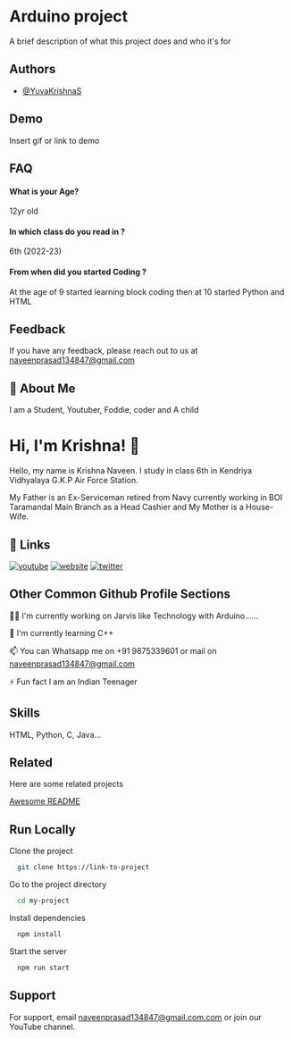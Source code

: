 
# Arduino project

A brief description of what this project does and who it's for


## Authors

- [@YuvaKrishnaS](https://www.github.com/YuvaKrishnaS)


## Demo

Insert gif or link to demo


## FAQ

#### What is your Age? 

12yr old

#### In which class do you read in ?

6th (2022-23)

#### From when did you started Coding ?

At the age of 9 started learning block coding then at 10 started Python and HTML


## Feedback

If you have any feedback, please reach out to us at naveenprasad134847@gmail.com


## 🚀 About Me
I am a Student, Youtuber, Foddie, coder and A child


# Hi, I'm Krishna! 👋

Hello, my name is Krishna Naveen. I study in class 6th in Kendriya Vidhyalaya G.K.P Air Force Station. 

My Father is an Ex-Serviceman retired from Navy currently working in BOI Taramandal Main Branch as a Head Cashier and My Mother is a House-Wife. 
## 🔗 Links
[![youtube](https://img.shields.io/badge/Youtube-FF0000?style=for-the-badge&logo=youtube&logoColor=white)](https://www.youtube.com/channel/UClCR78mI9CMLsnDcJzUVGVg?sub_confirmation=1)
[![website](https://img.shields.io/badge/Website-0A66C2?style=for-the-badge&logo=google&logoColor=white)](yskrishnanaveen.netlify.app)
[![twitter](https://img.shields.io/badge/Twitter-1DA1F2?style=for-the-badge&logo=facebook&logoColor=white)](https://www.facebook.com/profile.php?id=100072105662913)


## Other Common Github Profile Sections
👩‍💻 I'm currently working on Jarvis like Technology with Arduino......

🧠 I'm currently learning C++

📫 You can Whatsapp me on +91 9875339601 or mail on naveenprasad134847@gmail.com

⚡️ Fun fact I am an Indian Teenager


## Skills
HTML, Python, C, Java...


## Related

Here are some related projects

[Awesome README](https://github.com/matiassingers/awesome-readme)


## Run Locally

Clone the project

```bash
  git clone https://link-to-project
```

Go to the project directory

```bash
  cd my-project
```

Install dependencies

```bash
  npm install
```

Start the server

```bash
  npm run start
```


## Support

For support, email naveenprasad134847@gmail.com.com or join our YouTube channel.

